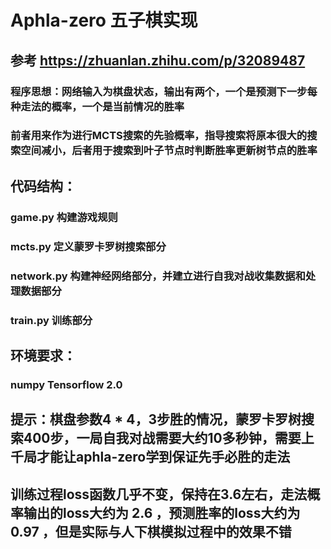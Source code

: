 # Aphla-zero 五子棋实现 
## 参考 <https://zhuanlan.zhihu.com/p/32089487>
### 程序思想：网络输入为棋盘状态，输出有两个，一个是预测下一步每种走法的概率，一个是当前情况的胜率
### 前者用来作为进行MCTS搜索的先验概率，指导搜索将原本很大的搜索空间减小，后者用于搜索到叶子节点时判断胜率更新树节点的胜率

## 代码结构：
### game.py 构建游戏规则
### mcts.py 定义蒙罗卡罗树搜索部分
### network.py 构建神经网络部分，并建立进行自我对战收集数据和处理数据部分
### train.py 训练部分

## 环境要求：
### numpy  Tensorflow 2.0

## 提示：棋盘参数4 * 4，3步胜的情况，蒙罗卡罗树搜索400步，一局自我对战需要大约10多秒钟，需要上千局才能让aphla-zero学到保证先手必胜的走法
## 训练过程loss函数几乎不变，保持在3.6左右，走法概率输出的loss大约为 2.6 ，预测胜率的loss大约为 0.97 ，但是实际与人下棋模拟过程中的效果不错